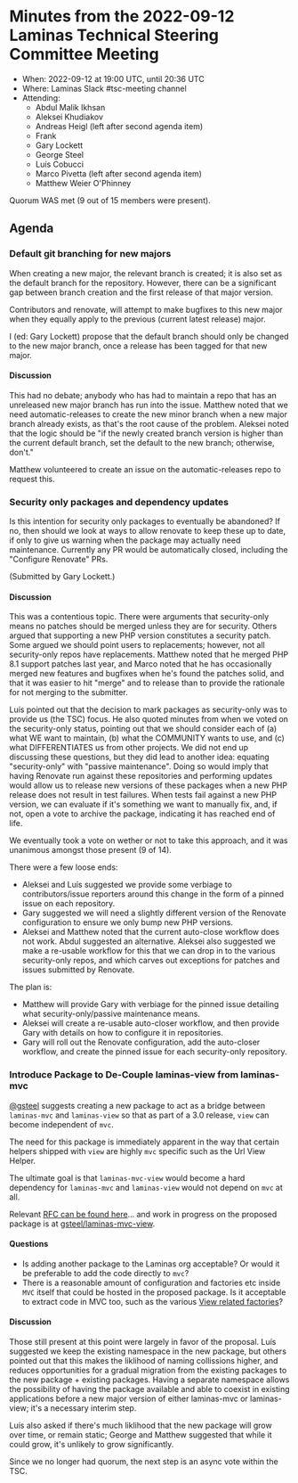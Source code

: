 # Minutes from the 2022-09-12 Laminas Technical Steering Committee Meeting

- When: 2022-09-12 at 19:00 UTC, until 20:36 UTC
- Where: Laminas Slack #tsc-meeting channel
- Attending:
  - Abdul Malik Ikhsan
  - Aleksei Khudiakov
  - Andreas Heigl (left after second agenda item)
  - Frank
  - Gary Lockett
  - George Steel
  - Luís Cobucci
  - Marco Pivetta (left after second agenda item)
  - Matthew Weier O'Phinney

Quorum WAS met (9 out of 15 members were present).

## Agenda

### Default git branching for new majors

When creating a new major, the relevant branch is created; it is also set as the default branch for the repository. However, there can be a significant gap between branch creation and the first release of that major version.

Contributors and renovate, will attempt to make bugfixes to this new major when they equally apply to the previous (current latest release) major.

I (ed: Gary Lockett) propose that the default branch should only be changed to the new major branch, once a release has been tagged for that new major.

#### Discussion

This had no debate; anybody who has had to maintain a repo that has an unreleased new major branch has run into the issue.
Matthew noted that we need automatic-releases to create the new minor branch when a new major branch already exists, as that's the root cause of the problem.
Aleksei noted that the logic should be "if the newly created branch version is higher than the current default branch, set the default to the new branch; otherwise, don't."

Matthew volunteered to create an issue on the automatic-releases repo to request this.

### Security only packages and dependency updates

Is this intention for security only packages to eventually be abandoned? If no, then should we look at ways to allow renovate to keep these up to date, if only to give us warning when the package may actually need maintenance. Currently any PR would be automatically closed, including the "Configure Renovate" PRs.

(Submitted by Gary Lockett.)

#### Discussion

This was a contentious topic.
There were arguments that security-only means no patches should be merged unless they are for security.
Others argued that supporting a new PHP version constitutes a security patch.
Some argued we should point users to replacements; however, not all security-only repos have replacements.
Matthew noted that he merged PHP 8.1 support patches last year, and Marco noted that he has occasionally merged new features and bugfixes when he's found the patches solid, and that it was easier to hit "merge" and to release than to provide the rationale for not merging to the submitter.

Luís pointed out that the decision to mark packages as security-only was to provide us (the TSC) focus.
He also quoted minutes from when we voted on the security-only status, pointing out that we should consider each of (a) what WE want to maintain, (b) what the COMMUNITY wants to use, and (c) what DIFFERENTIATES us from other projects.
We did not end up discussing these questions, but they did lead to another idea: equating "security-only" with "passive maintenance".
Doing so would imply that having Renovate run against these repositories and performing updates would allow us to release new versions of these packages when a new PHP release does not result in test failures.
When tests fail against a new PHP version, we can evaluate if it's something we want to manually fix, and, if not, open a vote to archive the package, indicating it has reached end of life.

We eventually took a vote on wether or not to take this approach, and it was unanimous amongst those present (9 of 14).

There were a few loose ends:

- Aleksei and Luís suggested we provide some verbiage to contributors/issue reporters around this change in the form of a pinned issue on each repository.
- Gary suggested we will need a slightly different version of the Renovate configuration to ensure we only bump new PHP versions.
- Aleksei and Matthew noted that the current auto-close workflow does not work.
  Abdul suggested an alternative.
  Aleksei also suggested we make a re-usable workflow for this that we can drop in to the various security-only repos, and which carves out exceptions for patches and issues submitted by Renovate.

The plan is:

- Matthew will provide Gary with verbiage for the pinned issue detailing what security-only/passive maintenance means.
- Aleksei will create a re-usable auto-closer workflow, and then provide Gary with details on how to configure it in repositories.
- Gary will roll out the Renovate configuration, add the auto-closer workflow, and create the pinned issue for each security-only repository.

### Introduce Package to De-Couple laminas-view from laminas-mvc

[@gsteel](https://github.com/gsteel/) suggests creating a new package to act as a bridge between `laminas-mvc` and `laminas-view` so that as part of a 3.0 release, `view` can become independent of `mvc`.

The need for this package is immediately apparent in the way that certain helpers shipped with `view` are highly `mvc` specific such as the Url View Helper.

The ultimate goal is that `laminas-mvc-view` would become a hard dependency for `laminas-mvc` and `laminas-view` would not depend on `mvc` at all.

Relevant [RFC can be found here](https://github.com/laminas/technical-steering-committee/issues/123)… and work in progress on the proposed package is at [gsteel/laminas-mvc-view](https://github.com/gsteel/laminas-mvc-view/pull/1).

#### Questions

- Is adding another package to the Laminas org acceptable? Or would it be preferable to add the code directly to `mvc`?
- There is a reasonable amount of configuration and factories etc inside `MVC` itself that could be hosted in the proposed package. Is it acceptable to extract code in MVC too, such as the various [View related factories](https://github.com/laminas/laminas-mvc/tree/4.0.x/src/Service)?

#### Discussion

Those still present at this point were largely in favor of the proposal.
Luís suggested we keep the existing namespace in the new package, but others pointed out that this makes the liklihood of naming collissions higher, and reduces opportunities for a gradual migration from the existing packages to the new package + existing packages.
Having a separate namespace allows the possibility of having the package available and able to coexist in existing applications before a new major version of either laminas-mvc or laminas-view; it's a necessary interim step.

Luís also asked if there's much liklihood that the new package will grow over time, or remain static; George and Matthew suggested that while it could grow, it's unlikely to grow significantly.

Since we no longer had quorum, the next step is an async vote within the TSC.
